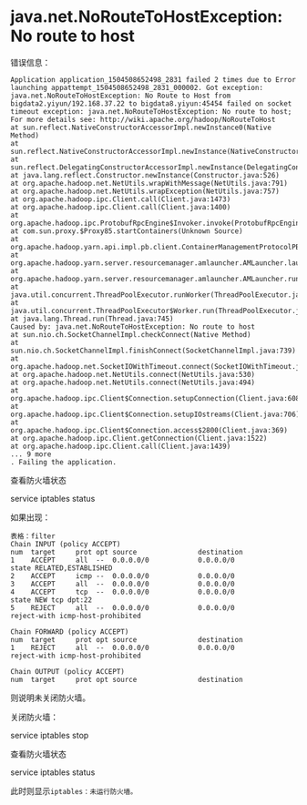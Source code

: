 # java.net.NoRouteToHostException: No route to host

错误信息：
    
    Application application_1504508652498_2831 failed 2 times due to Error launching appattempt_1504508652498_2831_000002. Got exception: java.net.NoRouteToHostException: No Route to Host from bigdata2.yiyun/192.168.37.22 to bigdata8.yiyun:45454 failed on socket timeout exception: java.net.NoRouteToHostException: No route to host; For more details see: http://wiki.apache.org/hadoop/NoRouteToHost
    at sun.reflect.NativeConstructorAccessorImpl.newInstance0(Native Method)
    at sun.reflect.NativeConstructorAccessorImpl.newInstance(NativeConstructorAccessorImpl.java:57)
    at sun.reflect.DelegatingConstructorAccessorImpl.newInstance(DelegatingConstructorAccessorImpl.java:45)
    at java.lang.reflect.Constructor.newInstance(Constructor.java:526)
    at org.apache.hadoop.net.NetUtils.wrapWithMessage(NetUtils.java:791)
    at org.apache.hadoop.net.NetUtils.wrapException(NetUtils.java:757)
    at org.apache.hadoop.ipc.Client.call(Client.java:1473)
    at org.apache.hadoop.ipc.Client.call(Client.java:1400)
    at org.apache.hadoop.ipc.ProtobufRpcEngine$Invoker.invoke(ProtobufRpcEngine.java:232)
    at com.sun.proxy.$Proxy85.startContainers(Unknown Source)
    at org.apache.hadoop.yarn.api.impl.pb.client.ContainerManagementProtocolPBClientImpl.startContainers(ContainerManagementProtocolPBClientImpl.java:96)
    at org.apache.hadoop.yarn.server.resourcemanager.amlauncher.AMLauncher.launch(AMLauncher.java:119)
    at org.apache.hadoop.yarn.server.resourcemanager.amlauncher.AMLauncher.run(AMLauncher.java:254)
    at java.util.concurrent.ThreadPoolExecutor.runWorker(ThreadPoolExecutor.java:1145)
    at java.util.concurrent.ThreadPoolExecutor$Worker.run(ThreadPoolExecutor.java:615)
    at java.lang.Thread.run(Thread.java:745)
    Caused by: java.net.NoRouteToHostException: No route to host
    at sun.nio.ch.SocketChannelImpl.checkConnect(Native Method)
    at sun.nio.ch.SocketChannelImpl.finishConnect(SocketChannelImpl.java:739)
    at org.apache.hadoop.net.SocketIOWithTimeout.connect(SocketIOWithTimeout.java:206)
    at org.apache.hadoop.net.NetUtils.connect(NetUtils.java:530)
    at org.apache.hadoop.net.NetUtils.connect(NetUtils.java:494)
    at org.apache.hadoop.ipc.Client$Connection.setupConnection(Client.java:608)
    at org.apache.hadoop.ipc.Client$Connection.setupIOstreams(Client.java:706)
    at org.apache.hadoop.ipc.Client$Connection.access$2800(Client.java:369)
    at org.apache.hadoop.ipc.Client.getConnection(Client.java:1522)
    at org.apache.hadoop.ipc.Client.call(Client.java:1439)
    ... 9 more
    . Failing the application.

查看防火墙状态

service iptables status

如果出现：

    表格：filter
    Chain INPUT (policy ACCEPT)
    num  target     prot opt source               destination         
    1    ACCEPT     all  --  0.0.0.0/0            0.0.0.0/0           state RELATED,ESTABLISHED 
    2    ACCEPT     icmp --  0.0.0.0/0            0.0.0.0/0           
    3    ACCEPT     all  --  0.0.0.0/0            0.0.0.0/0           
    4    ACCEPT     tcp  --  0.0.0.0/0            0.0.0.0/0           state NEW tcp dpt:22 
    5    REJECT     all  --  0.0.0.0/0            0.0.0.0/0           reject-with icmp-host-prohibited 
    
    Chain FORWARD (policy ACCEPT)
    num  target     prot opt source               destination         
    1    REJECT     all  --  0.0.0.0/0            0.0.0.0/0           reject-with icmp-host-prohibited 
    
    Chain OUTPUT (policy ACCEPT)
    num  target     prot opt source               destination   

则说明未关闭防火墙。

关闭防火墙：

service iptables stop

查看防火墙状态

service iptables status

此时则显示`iptables：未运行防火墙。`